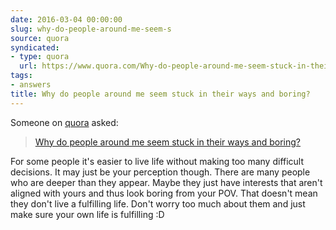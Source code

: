 ```yaml
---
date: 2016-03-04 00:00:00
slug: why-do-people-around-me-seem-s
source: quora
syndicated:
- type: quora
  url: https://www.quora.com/Why-do-people-around-me-seem-stuck-in-their-ways-and-boring/answer/Roy-Tang
tags:
- answers
title: Why do people around me seem stuck in their ways and boring?
---
```


Someone on [quora](https://quora.com) asked:

> [Why do people around me seem stuck in their ways and boring?](https://www.quora.com/Why-do-people-around-me-seem-stuck-in-their-ways-and-boring/answer/Roy-Tang)


For some people it's easier to live life without making too many difficult decisions. It may just be your perception though. There are many people who are deeper than they appear. Maybe they just have interests that aren't aligned with yours and thus look boring from your POV. That doesn't mean they don't live a fulfilling life. Don't worry too much about them and just make sure your own life is fulfilling :D